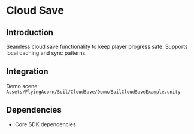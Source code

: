 # Cloud Save

## Introduction

Seamless cloud save functionality to keep player progress safe. Supports local caching and sync patterns.

## Integration

Demo scene: `Assets/FlyingAcorn/Soil/CloudSave/Demo/SoilCloudSaveExample.unity`

## Dependencies

- Core SDK dependencies